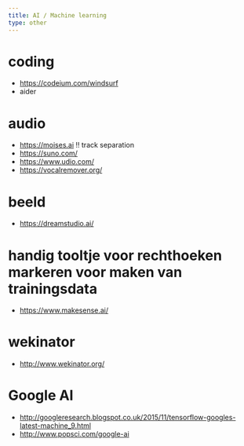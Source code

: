 ```yaml
---
title: AI / Machine learning
type: other
---
```


# coding
* https://codeium.com/windsurf
* aider

# audio
* https://moises.ai !! track separation
* https://suno.com/
* https://www.udio.com/
* https://vocalremover.org/

# beeld
* https://dreamstudio.ai/

# handig tooltje voor rechthoeken markeren voor maken van trainingsdata
* https://www.makesense.ai/ 

# wekinator
* http://www.wekinator.org/

# Google AI
* http://googleresearch.blogspot.co.uk/2015/11/tensorflow-googles-latest-machine_9.html
* http://www.popsci.com/google-ai
